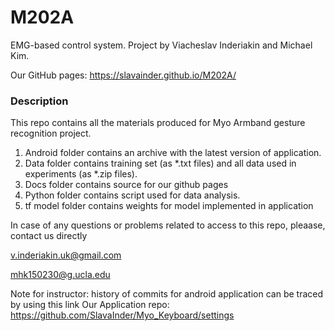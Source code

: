 # M202A
EMG-based control system. Project by Viacheslav Inderiakin and Michael Kim.

Our GitHub pages: https://slavainder.github.io/M202A/

### Description

This repo contains all the materials produced for Myo Armband gesture recognition project. 
1. Android folder contains an archive with the latest version of application. 
2. Data folder contains training set (as \*.txt files) and all data used in experiments (as \*.zip files). 
3. Docs folder contains source for our github pages
4. Python folder contains script used for data analysis.
5. tf model folder contains weights for model implemented in application

In case of any questions or problems related to access to this repo, pleaase, contact us directly 

v.inderiakin.uk@gmail.com 

mhk150230@g.ucla.edu

Note for instructor: history of commits for android application can be traced by using this link
Our Application repo: https://github.com/SlavaInder/Myo_Keyboard/settings
